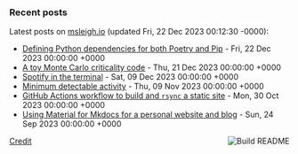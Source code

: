 ### Recent posts

<!-- blog starts -->
Latest posts on [msleigh.io](https://msleigh.io/) (updated Fri, 22 Dec 2023 00:12:30 -0000):
- [Defining Python dependencies for both Poetry and Pip](https://msleigh.io/blog/2023/12/22/defining-python-dependencies-for-both-poetry-and-pip/) - Fri, 22 Dec 2023 00:00:00 +0000
- [A toy Monte Carlo criticality code](https://msleigh.io/blog/2023/12/21/a-toy-monte-carlo-criticality-code/) - Thu, 21 Dec 2023 00:00:00 +0000
- [Spotify in the terminal](https://msleigh.io/blog/2023/12/09/spotify-in-the-terminal/) - Sat, 09 Dec 2023 00:00:00 +0000
- [Minimum detectable activity](https://msleigh.io/blog/2023/11/09/minimum-detectable-activity/) - Thu, 09 Nov 2023 00:00:00 +0000
- [GitHub Actions workflow to build and `rsync` a static site](https://msleigh.io/blog/2023/10/30/github-actions-workflow-to-build-and-rsync-a-static-site/) - Mon, 30 Oct 2023 00:00:00 +0000
- [Using Material for Mkdocs for a personal website and blog](https://msleigh.io/blog/2023/09/24/using-material-for-mkdocs-for-a-personal-website-and-blog/) - Sun, 24 Sep 2023 00:00:00 +0000
<!-- blog ends -->

<a href="https://github.com/msleigh/msleigh/actions"><img src="https://github.com/msleigh/msleigh/actions/workflows/build.yml/badge.svg" align="right" alt="Build README"></a>
<a href="https://simonwillison.net/2020/Jul/10/self-updating-profile-readme/">Credit</a>

